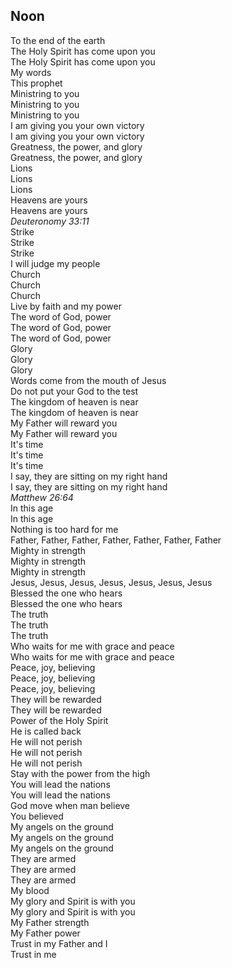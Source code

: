 ## Noon

To the end of the earth  
The Holy Spirit has come upon you  
The Holy Spirit has come upon you  
My words  
This prophet  
Ministring to you  
Ministring to you  
Ministring to you  
I am giving you your own victory  
I am giving you your own victory  
Greatness, the power, and glory  
Greatness, the power, and glory  
Lions  
Lions  
Lions  
Heavens are yours  
Heavens are yours  
_Deuteronomy 33:11_  
Strike  
Strike  
Strike  
I will judge my people  
Church  
Church  
Church  
Live by faith and my power  
The word of God, power  
The word of God, power  
The word of God, power  
Glory  
Glory  
Glory  
Words come from the mouth of Jesus  
Do not put your God to the test  
The kingdom of heaven is near  
The kingdom of heaven is near  
My Father will reward you  
My Father will reward you  
It's time  
It's time  
It's time  
I say, they are sitting on my right hand  
I say, they are sitting on my right hand  
_Matthew 26:64_  
In this age  
In this age  
Nothing is too hard for me  
Father, Father, Father, Father, Father, Father, Father  
Mighty in strength  
Mighty in strength  
Mighty in strength  
Jesus, Jesus, Jesus, Jesus, Jesus, Jesus, Jesus  
Blessed the one who hears  
Blessed the one who hears  
The truth  
The truth  
The truth  
Who waits for me with grace and peace  
Who waits for me with grace and peace  
Peace, joy, believing  
Peace, joy, believing  
Peace, joy, believing  
They will be rewarded  
They will be rewarded  
Power of the Holy Spirit  
He is called back  
He will not perish  
He will not perish  
He will not perish  
Stay with the power from the high  
You will lead the nations  
You will lead the nations  
God move when man believe  
You believed  
My angels on the ground  
My angels on the ground  
My angels on the ground  
They are armed  
They are armed  
They are armed  
My blood  
My glory and Spirit is with you  
My glory and Spirit is with you  
My Father strength  
My Father power  
Trust in my Father and I  
Trust in me  
